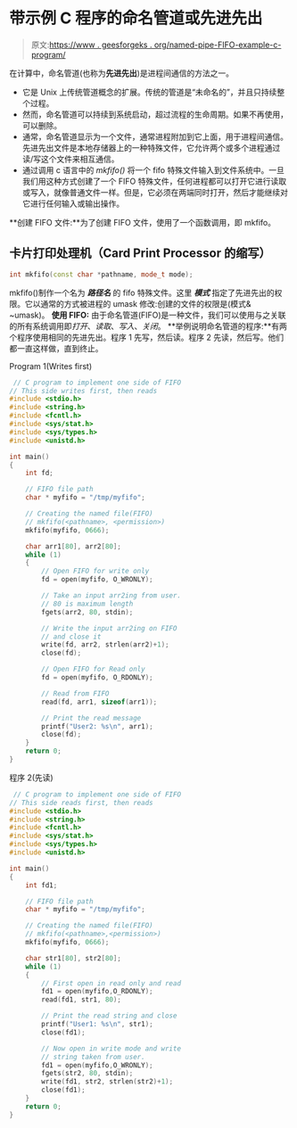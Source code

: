 # 带示例 C 程序的命名管道或先进先出

> 原文:[https://www . geesforgeks . org/named-pipe-FIFO-example-c-program/](https://www.geeksforgeeks.org/named-pipe-fifo-example-c-program/)

在计算中，命名管道(也称为**先进先出**)是进程间通信的方法之一。

*   它是 Unix 上传统管道概念的扩展。传统的管道是“未命名的”，并且只持续整个过程。
*   然而，命名管道可以持续到系统启动，超过流程的生命周期。如果不再使用，可以删除。
*   通常，命名管道显示为一个文件，通常进程附加到它上面，用于进程间通信。先进先出文件是本地存储器上的一种特殊文件，它允许两个或多个进程通过读/写这个文件来相互通信。
*   通过调用 c 语言中的 *mkfifo()* 将一个 fifo 特殊文件输入到文件系统中。一旦我们用这种方式创建了一个 FIFO 特殊文件，任何进程都可以打开它进行读取或写入，就像普通文件一样。但是，它必须在两端同时打开，然后才能继续对它进行任何输入或输出操作。

**创建 FIFO 文件:**为了创建 FIFO 文件，使用了一个函数调用，即 mkfifo。

## 卡片打印处理机（Card Print Processor 的缩写）

```cpp
int mkfifo(const char *pathname, mode_t mode);
```

mkfifo()制作一个名为 ***路径名*** 的 fifo 特殊文件。这里 ***模式*** 指定了先进先出的权限。它以通常的方式被进程的 umask 修改:创建的文件的权限是(模式& ~umask)。
**使用 FIFO:** 由于命名管道(FIFO)是一种文件，我们可以使用与之关联的所有系统调用即*打开*、*读取*、*写入*、*关闭*。
**举例说明命名管道的程序:**有两个程序使用相同的先进先出。程序 1 先写，然后读。程序 2 先读，然后写。他们都一直这样做，直到终止。

<gfg-tab role="tab" slot="tab" id="gfg-tab-0">Program 1(Writes first)</gfg-tab><gfg-panel role="tabpanel" slot="panel" id="gfg-panel-0" data-code-lang="C"></gfg-panel>

```cpp
 // C program to implement one side of FIFO
// This side writes first, then reads
#include <stdio.h>
#include <string.h>
#include <fcntl.h>
#include <sys/stat.h>
#include <sys/types.h>
#include <unistd.h>

int main()
{
    int fd;

    // FIFO file path
    char * myfifo = "/tmp/myfifo";

    // Creating the named file(FIFO)
    // mkfifo(<pathname>, <permission>)
    mkfifo(myfifo, 0666);

    char arr1[80], arr2[80];
    while (1)
    {
        // Open FIFO for write only
        fd = open(myfifo, O_WRONLY);

        // Take an input arr2ing from user.
        // 80 is maximum length
        fgets(arr2, 80, stdin);

        // Write the input arr2ing on FIFO
        // and close it
        write(fd, arr2, strlen(arr2)+1);
        close(fd);

        // Open FIFO for Read only
        fd = open(myfifo, O_RDONLY);

        // Read from FIFO
        read(fd, arr1, sizeof(arr1));

        // Print the read message
        printf("User2: %s\n", arr1);
        close(fd);
    }
    return 0;
} 
```

<gfg-tab role="tab" slot="tab" id="gfg-tab-1">程序 2(先读)</gfg-tab><gfg-panel role="tabpanel" slot="panel" id="gfg-panel-1" data-code-lang="C"></gfg-panel>

```cpp
 // C program to implement one side of FIFO
// This side reads first, then reads
#include <stdio.h>
#include <string.h>
#include <fcntl.h>
#include <sys/stat.h>
#include <sys/types.h>
#include <unistd.h>

int main()
{
    int fd1;

    // FIFO file path
    char * myfifo = "/tmp/myfifo";

    // Creating the named file(FIFO)
    // mkfifo(<pathname>,<permission>)
    mkfifo(myfifo, 0666);

    char str1[80], str2[80];
    while (1)
    {
        // First open in read only and read
        fd1 = open(myfifo,O_RDONLY);
        read(fd1, str1, 80);

        // Print the read string and close
        printf("User1: %s\n", str1);
        close(fd1);

        // Now open in write mode and write
        // string taken from user.
        fd1 = open(myfifo,O_WRONLY);
        fgets(str2, 80, stdin);
        write(fd1, str2, strlen(str2)+1);
        close(fd1);
    }
    return 0;
} 
```